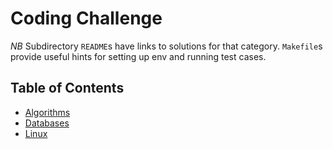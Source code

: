 # Coding Challenge

*NB* Subdirectory `README`s have links to solutions for that category. `Makefile`s provide useful hints for setting up env and running test cases.

## Table of Contents

- [Algorithms](./algorithms/README.md)
- [Databases](./databases/README.md)
- [Linux](./linux/README.md)
